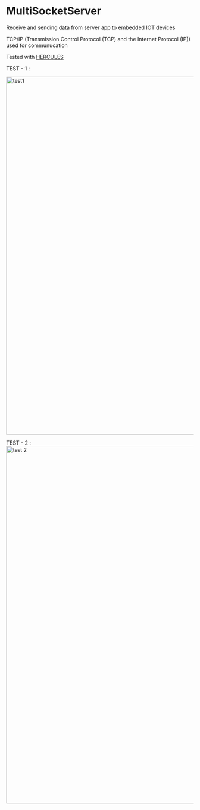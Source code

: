 # MultiSocketServer
Receive and sending data from server app to embedded IOT devices

TCP/IP (Transmission Control Protocol (TCP) and the Internet Protocol (IP))  used for communucation

Tested with <a href="https://www.hw-group.com/software/hercules-setup-utility"> HERCULES </a>

TEST - 1 :

<img width="960" alt="test1" src="https://user-images.githubusercontent.com/42043202/118507077-902e4300-b736-11eb-834d-1d784d4b0eee.PNG">


TEST - 2 : 
<img width="960" alt="test 2" src="https://user-images.githubusercontent.com/42043202/118507270-bf44b480-b736-11eb-8d9c-181f6d3a2df6.PNG">

